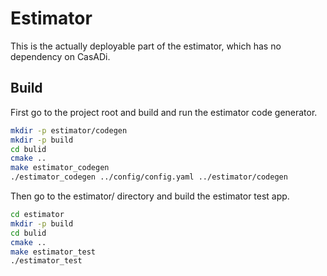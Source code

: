 # Estimator

This is the actually deployable part of the estimator, which has no dependency on CasADi.

## Build

First go to the project root and build and run the estimator code generator.

```bash
mkdir -p estimator/codegen
mkdir -p build
cd bulid
cmake ..
make estimator_codegen
./estimator_codegen ../config/config.yaml ../estimator/codegen
```

Then go to the estimator/ directory and build the estimator test app.

```bash
cd estimator
mkdir -p build
cd bulid
cmake ..
make estimator_test
./estimator_test
```
